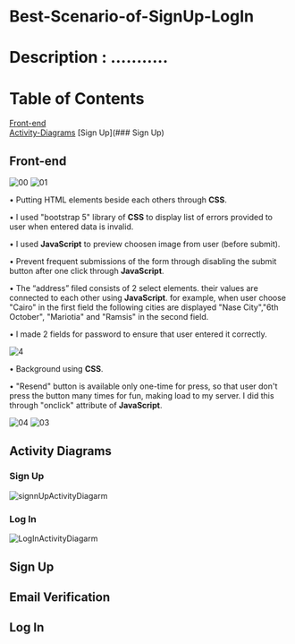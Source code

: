 # Best-Scenario-of-SignUp-LogIn
# Description : ...........
# Table of Contents 
[Front-end](#Front-end)   
[Activity-Diagrams](#Activity-Diagrams) 
[Sign Up](### Sign Up) 



## Front-end
![00](https://github.com/AnasBarakat01/Best-Scenario-of-SignUp-LogIn/assets/155667484/eed69399-c837-4f5f-a56e-a131d14b8053)
![01](https://github.com/AnasBarakat01/Best-Scenario-of-SignUp-LogIn/assets/155667484/3b75795a-0164-4613-8c84-07586ec988ea)

• Putting HTML elements beside each others through **CSS**.

• I used "bootstrap 5" library of  **CSS** to display list of errors provided to user when entered data is invalid.

• I used **JavaScript** to preview choosen image from user (before submit).

• Prevent frequent submissions of the form through disabling the submit button after one click through **JavaScript**.

• The “address” filed consists of 2 select elements. their values are connected to each other using **JavaScript**.
  for example, when user choose "Cairo" in the first field the following cities are displayed "Nase City","6th October",
  "Mariotia" and "Ramsis" in the second field.

• I made 2 fields for password to ensure that user entered it correctly.

![4](https://github.com/AnasBarakat01/Best-Scenario-of-SignUp-LogIn/assets/155667484/8bfdcaf8-9858-4fc5-b490-fbe92ef01de1)

• Background using **CSS**.

• "Resend" button is available only one-time for press, so that user don't press the button many times for fun, making load to my server. I did this through "onclick" attribute of **JavaScript**.


![04](https://github.com/AnasBarakat01/Best-Scenario-of-SignUp-LogIn/assets/155667484/e058d2ff-583b-4097-83f6-6b340de31dd9)
![03](https://github.com/AnasBarakat01/Best-Scenario-of-SignUp-LogIn/assets/155667484/89b336dd-5682-4505-b8fd-abeaf01368b8)

## Activity Diagrams
### Sign Up 
![signnUpActivityDiagarm](https://github.com/AnasBarakat01/Best-Scenario-of-SignUp-LogIn/assets/155667484/2a17b9be-7cda-4918-ab8b-4fc35b899ec9)

### Log In
![LogInActivityDiagarm](https://github.com/AnasBarakat01/Best-Scenario-of-SignUp-LogIn/assets/155667484/bf7f9e80-b520-4d91-9a3e-0157366abefa)


## Sign Up
## Email Verification
## Log In
